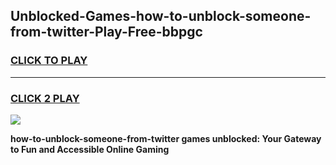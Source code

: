 
## Unblocked-Games-how-to-unblock-someone-from-twitter-Play-Free-bbpgc
<h3>
<a href="https://premium76.site?title=how-to-unblock-someone-from-twitter&ref=23A">CLICK TO PLAY</a></h3>
<hr>

<h3>
<a href="https://premium76.site?title=how-to-unblock-someone-from-twitter&ref=23A">CLICK 2 PLAY</a>
  
</h3>

<a href="https://premium76.site?title=how-to-unblock-someone-from-twitter&ref=23A"><img src="https://clearcache.store/games.png"></a>


**how-to-unblock-someone-from-twitter games unblocked: Your Gateway to Fun and Accessible Online Gaming**

